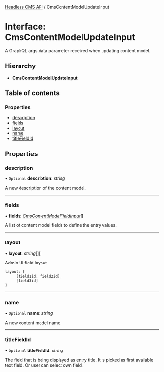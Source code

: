 [Headless CMS API](../index) / CmsContentModelUpdateInput

# Interface: CmsContentModelUpdateInput

A GraphQL args.data parameter received when updating content model.

## Hierarchy

* **CmsContentModelUpdateInput**

## Table of contents

### Properties

- [description](cmscontentmodelupdateinput#description)
- [fields](cmscontentmodelupdateinput#fields)
- [layout](cmscontentmodelupdateinput#layout)
- [name](cmscontentmodelupdateinput#name)
- [titleFieldId](cmscontentmodelupdateinput#titlefieldid)

## Properties

### description

• `Optional` **description**: *string*

A new description of the content model.

___

### fields

• **fields**: [*CmsContentModelFieldInput*](cmscontentmodelfieldinput)[]

A list of content model fields to define the entry values.

___

### layout

• **layout**: *string*[][]

Admin UI field layout

```ts
layout: [
     [field1id, field2id],
     [field3id]
]
```

___

### name

• `Optional` **name**: *string*

A new content model name.

___

### titleFieldId

• `Optional` **titleFieldId**: *string*

The field that is being displayed as entry title.
It is picked as first available text field. Or user can select own field.
